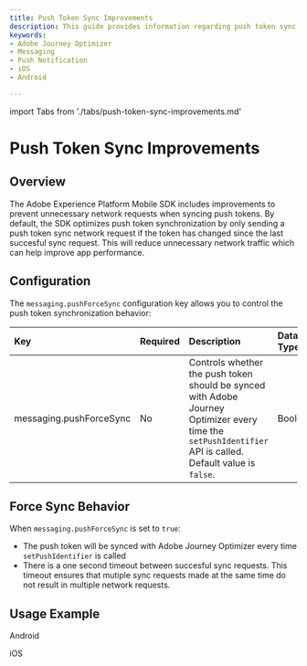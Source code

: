 ```yaml
---
title: Push Token Sync Improvements
description: This guide provides information regarding push token sync improvements made to prevent unnecessary network requests from being sent from your app.
keywords:
- Adobe Journey Optimizer
- Messaging
- Push Notification
- iOS
- Android

---
```

import Tabs from './tabs/push-token-sync-improvements.md'

# Push Token Sync Improvements

## Overview

The Adobe Experience Platform Mobile SDK includes improvements to prevent unnecessary network requests when syncing push tokens. By default, the SDK optimizes push token synchronization by only sending a push token sync network request if the token has changed since the last succesful sync request. This will reduce unnecessary network traffic which can help improve app performance.

## Configuration

The `messaging.pushForceSync` configuration key allows you to control the push token synchronization behavior:

| Key | Required | Description | Data Type | Operating System |
| :--- | :--- | :--- | :--- | :--- |
| messaging.pushForceSync | No | Controls whether the push token should be synced with Adobe Journey Optimizer every time the `setPushIdentifier` API is called. Default value is `false`. | Boolean | Android/iOS |

## Force Sync Behavior

When `messaging.pushForceSync` is set to `true`:
- The push token will be synced with Adobe Journey Optimizer every time `setPushIdentifier` is called
- There is a one second timeout between succesful sync requests. This timeout ensures that mutiple sync requests made at the same time do not result in multiple network requests.

## Usage Example

<TabsBlock orientation="horizontal" slots="heading, content" repeat="2"/>

Android

<Tabs query="platform=android&task=usage-example"/>

iOS

<Tabs query="platform=ios&task=usage-example"/>

